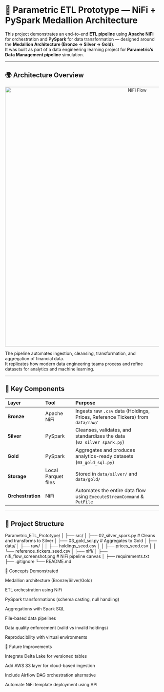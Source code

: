 # 🧠 Parametric ETL Prototype — NiFi + PySpark Medallion Architecture

This project demonstrates an end-to-end **ETL pipeline** using **Apache NiFi** for orchestration and **PySpark** for data transformation — designed around the **Medallion Architecture (Bronze → Silver → Gold)**.  
It was built as part of a data engineering learning project for **Parametric’s Data Management pipeline** simulation.

---

## 🌍 Architecture Overview

<p align="center">
  <img src="nifi/nifi_flow_screenshot.png" alt="NiFi Flow" width="850">
</p>

The pipeline automates ingestion, cleansing, transformation, and aggregation of financial data.  
It replicates how modern data engineering teams process and refine datasets for analytics and machine learning.

---

## 🧩 Key Components

| Layer | Tool | Purpose |
|:------|:-----|:--------|
| **Bronze** | Apache NiFi | Ingests raw `.csv` data (Holdings, Prices, Reference Tickers) from `data/raw/` |
| **Silver** | PySpark | Cleanses, validates, and standardizes the data (`02_silver_spark.py`) |
| **Gold** | PySpark | Aggregates and produces analytics-ready datasets (`03_gold_sql.py`) |
| **Storage** | Local Parquet files | Stored in `data/silver/` and `data/gold/` |
| **Orchestration** | NiFi | Automates the entire data flow using `ExecuteStreamCommand` & `PutFile` |

---

## 📂 Project Structure
Parametric_ETL_Prototype/
│
├── src/
│ ├── 02_silver_spark.py # Cleans and transforms to Silver
│ ├── 03_gold_sql.py # Aggregates to Gold
│
├── data/
│ ├── raw/
│ │ ├── holdings_seed.csv
│ │ ├── prices_seed.csv
│ │ └── reference_tickers_seed.csv
│
├── nifi/
│ ├── nifi_flow_screenshot.png # NiFi pipeline canvas
│
├── requirements.txt
├── .gitignore
└── README.md

🧠 Concepts Demonstrated

Medallion architecture (Bronze/Silver/Gold)

ETL orchestration using NiFi

PySpark transformations (schema casting, null handling)

Aggregations with Spark SQL

File-based data pipelines

Data quality enforcement (valid vs invalid holdings)

Reproducibility with virtual environments

🧱 Future Improvements

Integrate Delta Lake for versioned tables

Add AWS S3 layer for cloud-based ingestion

Include Airflow DAG orchestration alternative

Automate NiFi template deployment using API
